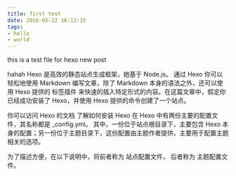 ```yaml
---
title: first test
date: 2016-05-22 16:13:15
tags: 
- hello
- world 
---
```


this is a test file for hexo new post

hahah
Hexo 是高效的静态站点生成框架，她基于 Node.js。 通过 Hexo 你可以轻松地使用
Markdown 编写文章，除了 Markdown 本身的语法之外，还可以使用 Hexo 提供的 标签插件
来快速的插入特定形式的内容。在这篇文章中，假定你已经成功安装了 Hexo，并使用 Hexo
提供的命令创建了一个站点。

你可以访问 Hexo 的文档 了解如何安装 Hexo
在 Hexo 中有两份主要的配置文件，其名称都是 _config.yml。
其中，一份位于站点根目录下，主要包含 Hexo
本身的配置；另一份位于主题目录下，这份配置由主题作者提供，主要用于配置主题相关的选项。

为了描述方便，在以下说明中，将前者称为 站点配置文件， 后者称为 主题配置文件。


